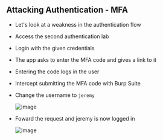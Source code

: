 ## Attacking Authentication - MFA
- Let's look at a weakness in the authentication flow
- Access the second authentication lab
- Login with the given credentials
- The app asks to enter the MFA code and gives a link to it
- Entering the code logs in the user
- Intercept submitting the MFA code with Burp Suite
- Change the username to `jeremy`

  ![image](https://github.com/user-attachments/assets/fed051b7-677c-4598-83e7-24e6cc8b7484)

- Foward the request and jeremy is now logged in

  ![image](https://github.com/user-attachments/assets/ad074586-d6c4-4082-898b-7a4ec528127f)
